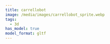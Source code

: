 ```yaml
---
title: carrellobot
image: /media/images/carrellobot_sprite.webp
tags:
  - 3d
has_model: true
model_format: gltf
---
```

